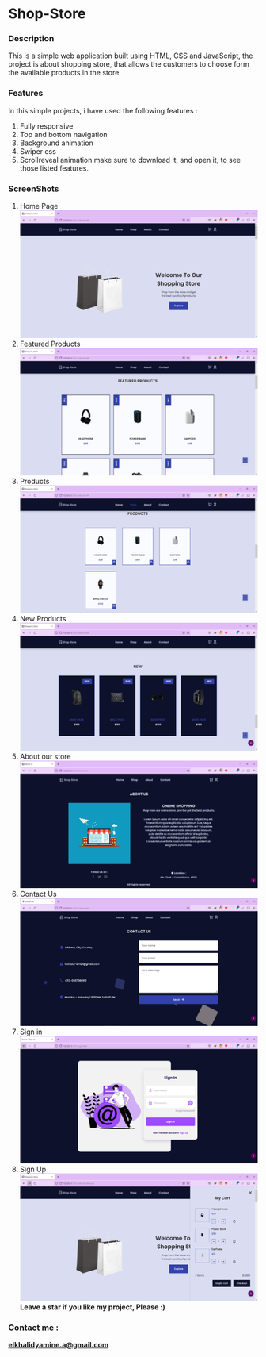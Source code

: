 # Shop-Store
### Description  
This is a simple web application built using HTML, CSS and JavaScript, the project is about shopping store, that allows the customers to choose form the available products in the store  
### Features  
In this simple projects, i have used the following features :  
1. Fully responsive
2. Top and bottom navigation  
3. Background animation
4. Swiper css
5. Scrollreveal animation 
make sure to download it, and open it, to see those listed features.  
### ScreenShots   
1. Home Page  
![](./assets/screenShots/capture-01.PNG)  
2. Featured Products  
![](./assets/screenShots/capture-02.PNG)  
3. Products  
![](./assets/screenShots/capture-03.PNG)  
4. New Products  
![](./assets/screenShots/capture-04.PNG)  
5. About our store  
![](./assets/screenShots/capture-05.PNG)  
6. Contact Us  
![](./assets/screenShots/capture-06.PNG)  
7. Sign in  
![](./assets/screenShots/capture-07.PNG)  
8. Sign Up  
![](./assets/screenShots/capture-08.PNG)  
**Leave a star if you like my project, Please :)**  
### Contact me :  
**elkhalidyamine.a@gmail.com**